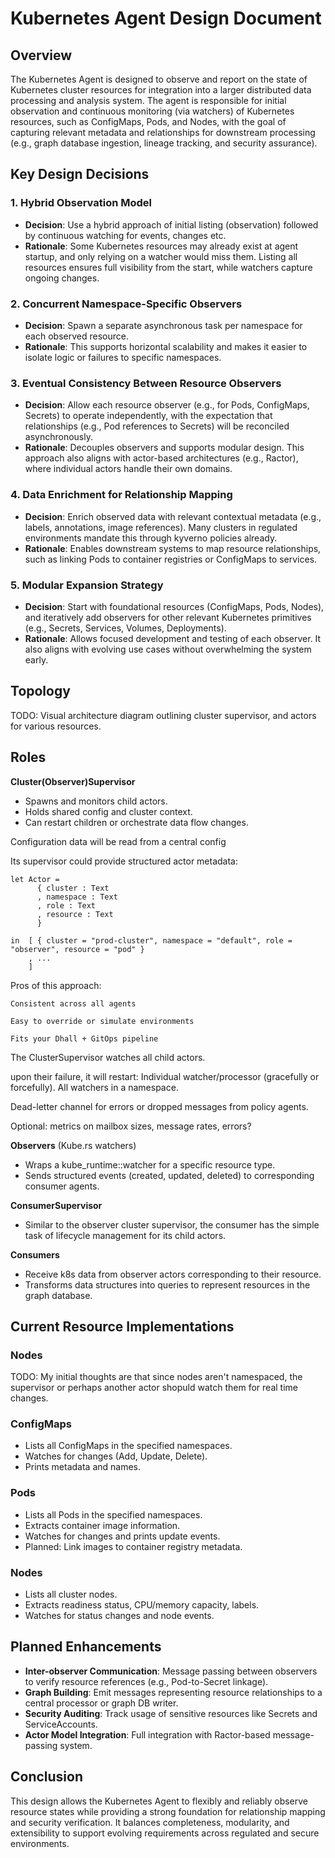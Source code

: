 # Kubernetes Agent Design Document

## Overview
The Kubernetes Agent is designed to observe and report on the state of Kubernetes cluster resources for integration into a larger distributed data processing and analysis system. The agent is responsible for initial observation and continuous monitoring (via watchers) of Kubernetes resources, such as ConfigMaps, Pods, and Nodes, with the goal of capturing relevant metadata and relationships for downstream processing (e.g., graph database ingestion, lineage tracking, and security assurance).

## Key Design Decisions

### 1. **Hybrid Observation Model**
- **Decision**: Use a hybrid approach of initial listing (observation) followed by continuous watching for events, changes etc.
- **Rationale**: Some Kubernetes resources may already exist at agent startup, and only relying on a watcher would miss them. Listing all resources ensures full visibility from the start, while watchers capture ongoing changes.


### 2. **Concurrent Namespace-Specific Observers**
- **Decision**: Spawn a separate asynchronous task per namespace for each observed resource.
- **Rationale**: This supports horizontal scalability and makes it easier to isolate logic or failures to specific namespaces.

### 3. **Eventual Consistency Between Resource Observers**
- **Decision**: Allow each resource observer (e.g., for Pods, ConfigMaps, Secrets) to operate independently, with the expectation that relationships (e.g., Pod references to Secrets) will be reconciled asynchronously.
- **Rationale**: Decouples observers and supports modular design. This approach also aligns with actor-based architectures (e.g., Ractor), where individual actors handle their own domains.

### 4. **Data Enrichment for Relationship Mapping**
- **Decision**: Enrich observed data with relevant contextual metadata (e.g., labels, annotations, image references). Many clusters in regulated environments mandate this through kyverno policies already.
- **Rationale**: Enables downstream systems to map resource relationships, such as linking Pods to container registries or ConfigMaps to services.

### 5. **Modular Expansion Strategy**
- **Decision**: Start with foundational resources (ConfigMaps, Pods, Nodes), and iteratively add observers for other relevant Kubernetes primitives (e.g., Secrets, Services, Volumes, Deployments).
- **Rationale**: Allows focused development and testing of each observer. It also aligns with evolving use cases without overwhelming the system early.

## Topology

TODO: Visual architecture diagram outlining cluster supervisor, and actors for various resources.

## Roles

**Cluster(Observer)Supervisor**
 - Spawns and monitors child actors.
 - Holds shared config and cluster context.
 - Can restart children or orchestrate data flow changes.

Configuration data will be read from a central config

Its supervisor could provide structured actor metadata:
```dhall
let Actor =
      { cluster : Text
      , namespace : Text
      , role : Text
      , resource : Text
      }

in  [ { cluster = "prod-cluster", namespace = "default", role = "observer", resource = "pod" }
    , ...
    ]
```
Pros of this approach:

    Consistent across all agents

    Easy to override or simulate environments

    Fits your Dhall + GitOps pipeline
    
The ClusterSupervisor watches all child actors.

upon their failure, it will restart:
    Individual watcher/processor (gracefully or forcefully).
    All watchers in a namespace.

Dead-letter channel for errors or dropped messages from policy agents.

Optional: metrics on mailbox sizes, message rates, errors?

**Observers** (Kube.rs watchers)
 - Wraps a kube_runtime::watcher for a specific resource type.
 - Sends structured events (created, updated, deleted) to corresponding consumer agents.

**ConsumerSupervisor**
 - Similar to the observer cluster supervisor, the consumer has the simple task of lifecycle management for its child actors.

**Consumers** 
 - Receive k8s data from observer actors corresponding to their resource.
 - Transforms data structures into queries to represent resources in the graph database.

## Current Resource Implementations

### Nodes
TODO: My initial thoughts are that since nodes aren't namespaced, the supervisor or perhaps another actor shopuld watch them for real time changes.
### ConfigMaps
- Lists all ConfigMaps in the specified namespaces.
- Watches for changes (Add, Update, Delete).
- Prints metadata and names.

### Pods
- Lists all Pods in the specified namespaces.
- Extracts container image information.
- Watches for changes and prints update events.
- Planned: Link images to container registry metadata.

### Nodes
- Lists all cluster nodes.
- Extracts readiness status, CPU/memory capacity, labels.
- Watches for status changes and node events.

## Planned Enhancements
- **Inter-observer Communication**: Message passing between observers to verify resource references (e.g., Pod-to-Secret linkage).
- **Graph Building**: Emit messages representing resource relationships to a central processor or graph DB writer.
- **Security Auditing**: Track usage of sensitive resources like Secrets and ServiceAccounts.
- **Actor Model Integration**: Full integration with Ractor-based message-passing system.

## Conclusion
This design allows the Kubernetes Agent to flexibly and reliably observe resource states while providing a strong foundation for relationship mapping and security verification. It balances completeness, modularity, and extensibility to support evolving requirements across regulated and secure environments.

